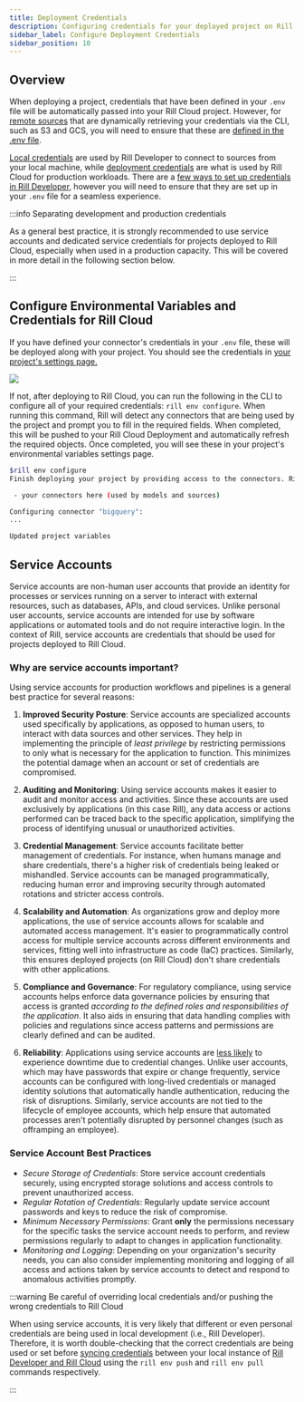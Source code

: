 ```yaml
---
title: Deployment Credentials
description: Configuring credentials for your deployed project on Rill Cloud
sidebar_label: Configure Deployment Credentials
sidebar_position: 10
---
```

## Overview


When deploying a project, credentials that have been defined in your `.env` file will be automatically passed into your Rill Cloud project. However, for [remote sources](/reference/connectors/connectors.md) that are dynamically retrieving your credentials via the CLI, such as S3 and GCS, you will need to ensure that these are [defined in the .env file](/manage/project-management/variables-and-credentials#credentials-naming-schema). 


[Local credentials](/build/credentials/#setting-credentials-for-rill-developer) are used by Rill Developer to connect to sources from your local machine, while [deployment credentials](/deploy/deploy-credentials#configure-environmental-variables-and-credentials-for-rill-cloud) are what is used by Rill Cloud for production workloads. There are a [few ways to set up credentials in Rill Developer](../build/credentials/#setting-credentials-for-rill-developer), however you will need to ensure that they are set up in your `.env` file for a seamless experience.

:::info Separating development and production credentials

As a general best practice, it is strongly recommended to use service accounts and dedicated service credentials for projects deployed to Rill Cloud, especially when used in a production capacity. This will be covered in more detail in the following section below.

:::


## Configure Environmental Variables and Credentials for Rill Cloud 

If you have defined your connector's credentials in your `.env` file, these will be deployed along with your project. You should see the credentials in [your project's settings page.](/manage/project-management/variables-and-credentials#modifying-variables-and-credentials-via-the-settings-page)

<img src = '/img/tutorials/admin/env-var-ui.png' class='rounded-gif' />
<br />


If not, after deploying to Rill Cloud, you can run the following in the CLI to configure all of your required credentials: `rill env configure`. When running this command, Rill will detect any connectors that are being used by the project and prompt you to fill in the required fields. When completed, this will be pushed to your Rill Cloud Deployment and automatically refresh the required objects. Once completed, you will see these in your project's environmental variables settings page. 


```bash
$rill env configure
Finish deploying your project by providing access to the connectors. Rill requires credentials for the following connectors:

 - your connectors here (used by models and sources)

Configuring connector "bigquery":
...

Updated project variables
```
## Service Accounts

Service accounts are non-human user accounts that provide an identity for processes or services running on a server to interact with external resources, such as databases, APIs, and cloud services. Unlike personal user accounts, service accounts are intended for use by software applications or automated tools and do not require interactive login. In the context of Rill, service accounts are credentials that should be used for projects deployed to Rill Cloud.

### Why are service accounts important?

Using service accounts for production workflows and pipelines is a general best practice for several reasons:

1. **Improved Security Posture**: Service accounts are specialized accounts used specifically by applications, as opposed to human users, to interact with data sources and other services. They help in implementing the principle of _least privilege_ by restricting permissions to only what is necessary for the application to function. This minimizes the potential damage when an account or set of credentials are compromised.

2. **Auditing and Monitoring**: Using service accounts makes it easier to audit and monitor access and activities. Since these accounts are used exclusively by applications (in this case Rill), any data access or actions performed can be traced back to the specific application, simplifying the process of identifying unusual or unauthorized activities.

3. **Credential Management**: Service accounts facilitate better management of credentials. For instance, when humans manage and share credentials, there's a higher risk of credentials being leaked or mishandled. Service accounts can be managed programmatically, reducing human error and improving security through automated rotations and stricter access controls.

4. **Scalability and Automation**: As organizations grow and deploy more applications, the use of service accounts allows for scalable and automated access management. It's easier to programmatically control access for multiple service accounts across different environments and services, fitting well into infrastructure as code (IaC) practices. Similarly, this ensures deployed projects (on Rill Cloud) don't share credentials with other applications.

5. **Compliance and Governance**: For regulatory compliance, using service accounts helps enforce data governance policies by ensuring that access is granted _according to the defined roles and responsibilities of the application_. It also aids in ensuring that data handling complies with policies and regulations since access patterns and permissions are clearly defined and can be audited.

6. **Reliability**: Applications using service accounts are <u>less likely</u> to experience downtime due to credential changes. Unlike user accounts, which may have passwords that expire or change frequently, service accounts can be configured with long-lived credentials or managed identity solutions that automatically handle authentication, reducing the risk of disruptions. Similarly, service accounts are not tied to the lifecycle of employee accounts, which help ensure that automated processes aren't potentially disrupted by personnel changes (such as offramping an employee).

### Service Account Best Practices
- _Secure Storage of Credentials_: Store service account credentials securely, using encrypted storage solutions and access controls to prevent unauthorized access.
- _Regular Rotation of Credentials_: Regularly update service account passwords and keys to reduce the risk of compromise.
- _Minimum Necessary Permissions_: Grant **only** the permissions necessary for the specific tasks the service account needs to perform, and review permissions regularly to adapt to changes in application functionality.
- _Monitoring and Logging_: Depending on your organization's security needs, you can also consider implementing monitoring and logging of all access and actions taken by service accounts to detect and respond to anomalous activities promptly.

:::warning Be careful of overriding local credentials and/or pushing the wrong credentials to Rill Cloud

When using service accounts, it is very likely that different or even personal credentials are being used in local development (i.e., Rill Developer). Therefore, it is worth double-checking that the correct credentials are being used or set before [syncing credentials](../build/credentials/credentials.md#pulling-credentials-and-variables-from-a-deployed-project-on-rill-cloud) between your local instance of [Rill Developer and Rill Cloud](../build/connect/connect.md#rill-developer-vs-rill-cloud) using the `rill env push` and `rill env pull` commands respectively.

:::